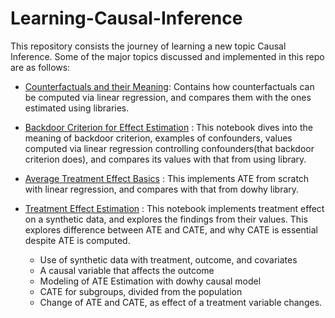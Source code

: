# Learning-Causal-Inference

This repository consists the journey of learning a new topic Causal Inference. Some of the major topics discussed and implemented in this repo are as follows:

- [Counterfactuals and their Meaning](https://github.com/S-acharya57/Learning-Causal-Inference/blob/main/Counterfactuals.ipynb): Contains how counterfactuals can be computed via linear regression, and compares them with the ones estimated using libraries.

- [Backdoor Criterion for Effect Estimation](https://github.com/S-acharya57/Learning-Causal-Inference/blob/main/backdoor%20criterion.ipynb) : This notebook dives into the meaning of backdoor criterion, examples of confounders, values computed via linear regression controlling confounders(that backdoor criterion does), and compares its values with that from using library.

- [Average Treatment Effect Basics](https://github.com/S-acharya57/Learning-Causal-Inference/blob/main/Causal%20Inference%20ATE.ipynb) : This implements ATE from scratch with linear regression, and compares with that from dowhy library.

- [Treatment Effect Estimation](https://github.com/S-acharya57/Learning-Causal-Inference/blob/main/Understanding%20Treatment%20Effect%20Estimation.ipynb) : This notebook implements treatment effect on a synthetic data, and explores the findings from their values. This explores difference between ATE and CATE, and why CATE is essential despite ATE is computed.
  - Use of synthetic data with treatment, outcome, and covariates
  - A causal variable that affects the outcome
  - Modeling of ATE Estimation with dowhy causal model
  - CATE for subgroups, divided from the population
  - Change of ATE and CATE, as effect of a treatment variable changes.
